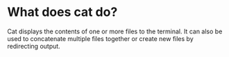 # What does cat do?

Cat displays the contents of one or more files to the terminal. It can also be used to concatenate multiple files together or create new files by redirecting output.
